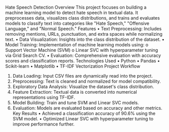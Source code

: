 Hate Speech Detection
Overview
This project focuses on building a machine learning model to detect hate speech in textual data. It preprocesses data, visualizes class distributions, and trains and evaluates models to classify text into categories like "Hate Speech," "Offensive Language," and "Normal Speech."
Features
•	Text Preprocessing: Includes removing mentions, URLs, punctuation, and extra spaces while normalizing text.
•	Data Visualization: Insights into the class distribution of the dataset.
•	Model Training: Implementation of machine learning models using:
o	Support Vector Machine (SVM)
o	Linear SVC with hyperparameter tuning via Grid Search CV.
•	Evaluation: Comprehensive evaluation with accuracy scores and classification reports.
Technologies Used
•	Python
•	Pandas
•	Scikit-learn
•	Matplotlib
•	TF-IDF Vectorization
Project Workflow
1.	Data Loading: Input CSV files are dynamically read into the project.
2.	Preprocessing: Text is cleaned and normalized for model compatibility.
3.	Exploratory Data Analysis: Visualize the dataset's class distribution.
4.	Feature Extraction: Textual data is converted into numerical representations using TF-IDF.
5.	Model Building: Train and tune SVM and Linear SVC models.
6.	Evaluation: Models are evaluated based on accuracy and other metrics.
Key Results
•	Achieved a classification accuracy of 90.6% using the SVM model.
•	Optimized Linear SVC with hyperparameter tuning to improve performance further.



      
